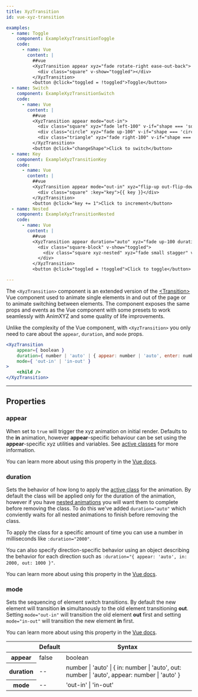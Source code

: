 ```yaml
---
title: XyzTransition
id: vue-xyz-transition

examples:
  - name: Toggle
    component: ExampleXyzTransitionToggle
    code:
      - name: Vue
        content: |
          ##vue
          <XyzTransition appear xyz="fade rotate-right ease-out-back">
            <div class="square" v-show="toggled"></div>
          </XyzTransition>
          <button @click="toggled = !toggled">Toggle</button>
  - name: Switch
    component: ExampleXyzTransitionSwitch
    code:
      - name: Vue
        content: |
          ##vue
          <XyzTransition appear mode="out-in">
            <div class="square" xyz="fade left-100" v-if="shape === 'square'" key="square"></div>
            <div class="circle" xyz="fade up-100" v-if="shape === 'circle'" key="circle"></div>
            <div class="triangle" xyz="fade right-100" v-if="shape === 'triangle'" key="triangle"></div>
          </XyzTransition>
          <button @click="changeShape">Click to switch</button>
  - name: Key
    component: ExampleXyzTransitionKey
    code:
      - name: Vue
        content: |
          ##vue
          <XyzTransition appear mode="out-in" xyz="flip-up out-flip-down duration-3 ease-out">
            <div class="square" :key="key">{{ key }}</div>
          </XyzTransition>
          <button @click="key += 1">Click to increment</button>
  - name: Nested
    component: ExampleXyzTransitionNested
    code:
      - name: Vue
        content: |
          ##vue
          <XyzTransition appear duration="auto" xyz="fade up-100 duration-10">
            <div class="square-block" v-show="toggled">
              <div class="square xyz-nested" xyz="fade small stagger" v-for="index in 4" :key="index"></div>
            </div>
          </XyzTransition>
          <button @click="toggled = !toggled">Click to toggle</button>

---
```


The `<XyzTransition>` component is an extended version of the [&lt;Transition&gt;](https://vuejs.org/v2/api/#transition) Vue component used to animate single elements in and out of the page or to animate switching between elements. The component exposes the same props and events as the Vue component with some presets to work seamlessly with AnimXYZ and some quality of life improvements.

Unlike the complexity of the Vue component, with `<XyzTransition>` you only need to care about the `appear`, `duration`, and `mode` props.

```jsx
<XyzTransition
	appear={ boolean }
	duration={ number | 'auto' | { appear: number | 'auto', enter: number | 'auto', leave: number | 'auto' } }
	mode={ 'out-in' | 'in-out' }
>
	<child />
</XyzTransition>
```

---
## Properties

### appear

When set to `true` will trigger the xyz animation on initial render. Defaults to the **in** animation, however **appear**-specific behaviour can be set using the **appear**-specific xyz utilities and variables. See [active classes](#active-classes) for more information.

You can learn more about using this property in the [Vue docs](https://vuejs.org/v2/guide/transitions.html#Transitions-on-Initial-Render).

### duration

Sets the behavior of how long to apply the [active class](#active-classes) for the animation. By default the class will be applied only for the duration of the animation, however if you have [nested animations](#nesting) you will want them to complete before removing the class. To do this we've added `duration="auto"` which conviently waits for all nested animations to finish before removing the class.

To apply the class for a specific amount of time you can use a number in milliseconds like `:duration="2000"`.

You can also specify direction-specific behavior using an object describing the behavior for each direction such as `:duration="{ appear: 'auto', in: 2000, out: 1000 }"`.

You can learn more about using this property in the [Vue docs](https://vuejs.org/v2/guide/transitions.html#Explicit-Transition-Durations).

### mode

Sets the sequencing of element switch transitions. By default the new element will transition **in** simultanously to the old element transitioning **out**. Setting `mode="out-in"` will transition the old element **out** first and setting `mode="in-out"` will transition the new element **in** first.

You can learn more about using this property in the [Vue docs](https://vuejs.org/v2/guide/transitions.html#Transition-Modes).

<div class="properties-table table-wrap">
	<table>
		<thead>
			<tr>
				<th></th>
				<th>Default</th>
				<th>Syntax</th>
			</tr>
		</thead>
		<tbody>
			<tr>
				<th scope="row">appear</th>
				<td>false</td>
				<td>boolean</td>
			</tr>
			<tr>
				<th scope="row">duration</th>
				<td>--</td>
				<td>number | 'auto' | { in: number | 'auto', out: number | 'auto', appear: number | 'auto' }</td>
			</tr>
			<tr>
				<th scope="row">mode</th>
				<td>--</td>
				<td>'out-in' | 'in-out'</td>
			</tr>
		</tbody>
	</table>
</div>